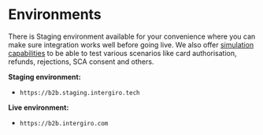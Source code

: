 # Environments

There is Staging environment available for your convenience where you can make sure integration works well before going live. We also offer [simulation capabilities](/integrate/simulation) to be able to test various scenarios like card authorisation, refunds, rejections, SCA consent and others.

**Staging environment:**
 - `https://b2b.staging.intergiro.tech`

**Live environment:**
 - `https://b2b.intergiro.com`